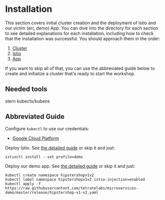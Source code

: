 # Installation

This section covers initial cluster creation and the deployment of Istio and our victim (err, demo) App. You can dive into the directory for each section to see detailed explanations for each installation, including how to check that the installation was successful. You should approach them in the order:

1. [Cluster](cluster/)
2. [Istio](istio/)
3. [App](app/)

If you want to skip all of that, you can use the abbreviated guide below to create and initialize a cluster that's ready to start the workshop.

## Needed tools

stern
kubectx/kubens

## Abbreviated Guide

Configure `kubectl` to use our credentials:

- [Google Cloud Platform](cluster/gcp.md)

Deploy Istio. See [the detailed guide](istio/README.md) or skip it and just:

```shell
istioctl install --set profile=demo
```

Deploy our demo app. See [the detailed guide](app/README.md) or skip it and just:

```shell
kubectl create namespace hipstershopv1v2
kubectl label namespace hipstershopv1v2 istio-injection=enabled
kubectl apply -f https://raw.githubusercontent.com/tetratelabs/microservices-demo/master/release/hipstershop-v1-v2.yaml
```
